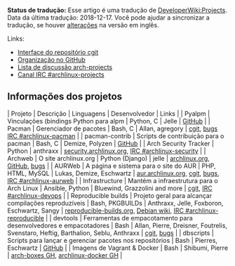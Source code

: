 **Status de tradução:** Esse artigo é uma tradução de [DeveloperWiki:Projects](/index.php/DeveloperWiki:Projects "DeveloperWiki:Projects"). Data da última tradução: 2018-12-17\. Você pode ajudar a sincronizar a tradução, se houver [alterações](https://wiki.archlinux.org/index.php?title=DeveloperWiki:Projects&diff=0&oldid=556373) na versão em inglês.

Links:

*   [Interface do repositório cgit](https://git.archlinux.org/)
*   [Organização no GitHub](https://github.com/archlinux)
*   [Lista de discussão arch-projects](https://lists.archlinux.org/listinfo/arch-projects)
*   [Canal IRC #archlinux-projects](ircs://chat.freenode.net/archlinux-projects)

## Informações dos projetos

| Projeto | Descrição | Linguagens | Desenvolvedor | Links |
| Pyalpm | Vinculações (bindings Python para alpm | Python, C | Jelle | [GitHub](https://github.com/archlinux/pyalpm) |
| Pacman | Gerenciador de pacotes | Bash, C | Allan, agregory | [cgit](https://git.archlinux.org/pacman.git/), [bugs](https://bugs.archlinux.org/index.php?project=3&do=index&switch=1) [IRC #archlinux-pacman](ircs://chat.freenode.net/archlinux-pacman) |
| pacman-contrib | Scripts de contribuição para o pacman | Bash, C | Demize, Polyzen | [GitHub](https://github.com/kyrias/pacman-contrib) |
| Arch Security Tracker | Python | anthraxx | [security.archlinux.org](https://security.archlinux.org), [IRC #archlinux-security](ircs://chat.freenode.net/archlinux-security) |
| Archweb | O site archlinux.org | Python (Django) | jelle | [archlinux.org](https://archlinux.org), [GitHub](https://github.com/archlinux/archweb), [bugs](https://bugs.archlinux.org/index.php?string=archweb&project=1) |
| AURWeb | A página e sistema para o site do AUR | PHP, HTML, MySQL | Lukas, Demize, Eschwartz | [aur.archlinux.org](https://aur.archlinux.org), [cgit](https://git.archlinux.org/aurweb.git/), [bugs](https://bugs.archlinux.org/index.php?project=2&do=index&switch=1), [IRC #archlinux-aurweb](ircs://chat.freenode.net/archlinux-aurweb) |
| Infrastructure | Mantém a infraestrutura para o Arch Linux | Ansible, Python | Bluewind, Grazzolini and more | [cgit](https://git.archlinux.org/infrastructure.git/), [IRC #archlinux-devops](ircs://chat.freenode.net/archlinux-devops) |
| Reproducible builds | Projeto geral para alcançar compilações reproduzíveis | Bash, PKGBUILDs | Anthraxx, Jelle, Foxboron, Eschwartz, Sangy | [reproducible-builds.org](https://reproducible-builds.org/), [Debian wiki](https://wiki.debian.org/ReproducibleBuilds), [IRC #archlinux-reproducible](ircs://chat.freenode.net/archlinux-reproducible) |
| devtools | Ferramentas de empacotamento para desenvolvedores e empacotadores | Bash | Allan, Pierre, Dreisner, Foutrelis, Svenstaro, Heftig, Barthalion, Seblu, Anthraxx | [cgit](https://git.archlinux.org/devtools.git/), [bugs](https://bugs.archlinux.org/index.php?string=devtools&project=1) |
| dbscripts | Scripts para lançar e gerenciar pacotes nos repositórios | Bash | Pierres, Eschwartz | [GitHub](https://github.com/archlinux/dbscripts) |
| Imagens de Vagrant & Docker | Bash | Shibumi, Pierre | [arch-boxes GH](https://github.com/archlinux/arch-boxes), [archlinux-docker GH](https://github.com/archlinux/archlinux-docker) |